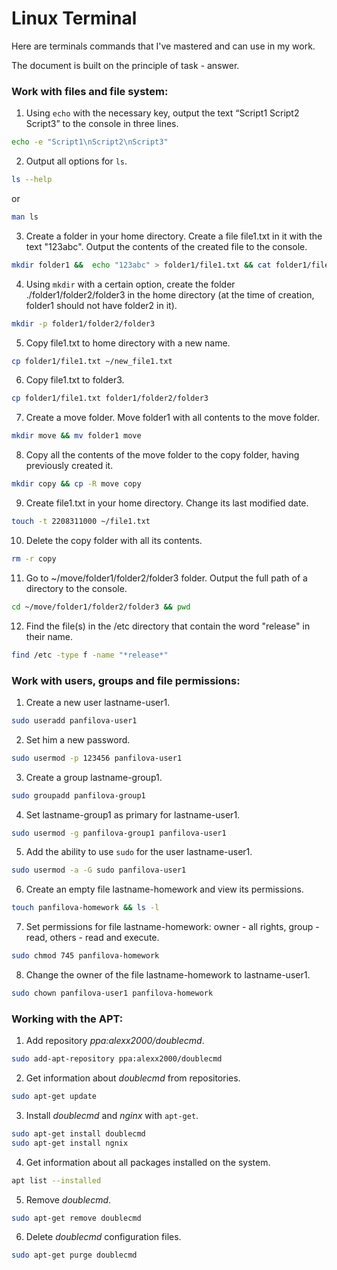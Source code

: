 # Linux Terminal
Here are terminals commands that I've mastered and can use in my work.

The document is built on the principle of task - answer.

### Work with files and file system:

1. Using `echo` with the necessary key, output the text “Script1 Script2 Script3” to the console in three lines.
```sh
echo -e "Script1\nScript2\nScript3"
```

2. Output all options for `ls`.
```sh
ls --help
```
or
```sh
man ls
```

3. Create a folder in your home directory. Create a file file1.txt in it with the text "123abc". Output the contents of the created file to the console.
```sh
mkdir folder1 &&  echo "123abc" > folder1/file1.txt && cat folder1/file1.txt
```

4. Using `mkdir` with a certain option, create the folder ./folder1/folder2/folder3 in the home directory (at the time of creation, folder1 should not have folder2 in it).
```sh
mkdir -p folder1/folder2/folder3
```

5. Copy file1.txt to home directory with a new name.
```sh
cp folder1/file1.txt ~/new_file1.txt
```

6. Copy file1.txt to folder3.
```sh
cp folder1/file1.txt folder1/folder2/folder3
```

7. Create a move folder. Move folder1 with all contents to the move folder.
```sh
mkdir move && mv folder1 move
```

8. Copy all the contents of the move folder to the copy folder, having previously created it.
```sh
mkdir copy && cp -R move copy
```

9. Create file1.txt in your home directory. Change its last modified date.
```sh
touch -t 2208311000 ~/file1.txt
```

10. Delete the copy folder with all its contents.
```sh
rm -r copy
```

11. Go to ~/move/folder1/folder2/folder3 folder. Output the full path of a directory to the console.
```sh
cd ~/move/folder1/folder2/folder3 && pwd
```

12. Find the file(s) in the /etc directory that contain the word "release" in their name.
```sh
find /etc -type f -name "*release*"
```

### Work with users, groups and file permissions:

1. Create a new user lastname-user1.
```sh
sudo useradd panfilova-user1
```

2. Set him a new password.
```sh
sudo usermod -p 123456 panfilova-user1
```

3. Create a group lastname-group1.
```sh
sudo groupadd panfilova-group1
```

4. Set lastname-group1 as primary for lastname-user1.
```sh
sudo usermod -g panfilova-group1 panfilova-user1
```

5. Add the ability to use `sudo` for the user lastname-user1.
```sh
sudo usermod -a -G sudo panfilova-user1
```

6. Create an empty file lastname-homework and view its permissions.
```sh
touch panfilova-homework && ls -l
```

7. Set permissions for file lastname-homework: owner - all rights, group - read, others - read and execute.
```sh
sudo chmod 745 panfilova-homework
```

8. Change the owner of the file lastname-homework to lastname-user1.
```sh
sudo chown panfilova-user1 panfilova-homework
```

### Working with the APT:

1. Add repository *ppa:alexx2000/doublecmd*.
```sh
sudo add-apt-repository ppa:alexx2000/doublecmd
```

2. Get information about *doublecmd* from repositories.
```sh
sudo apt-get update
```

3. Install *doublecmd* and *nginx* with `apt-get`.
```sh
sudo apt-get install doublecmd
sudo apt-get install ngnix
```

4. Get information about all packages installed on the system.
```sh
apt list --installed
```

5. Remove *doublecmd*.
```sh
sudo apt-get remove doublecmd
```

6. Delete *doublecmd* configuration files.
```sh
sudo apt-get purge doublecmd
```
